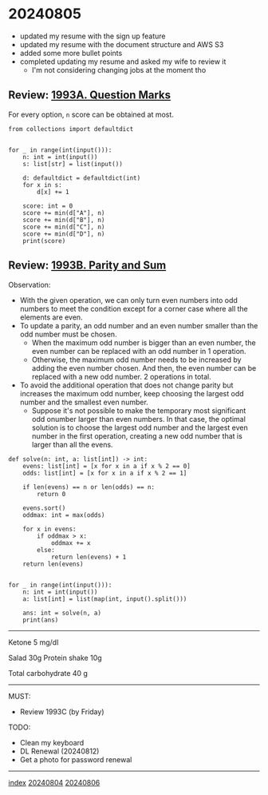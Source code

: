 <head><meta name="viewport" content="width=device-width, initial-scale=1.0, user-scalable=yes" /><meta charset="UTF-8"></head>

# 20240805

- updated my resume with the sign up feature
- updated my resume with the document structure and AWS S3
- added some more bullet points
- completed updating my resume and asked my wife to review it
	- I\'m not considering changing jobs at the moment tho

## Review: [1993A. Question Marks](https://codeforces.com/contest/1993/problem/A)

For every option, `n` score can be obtained at most.

```
from collections import defaultdict


for _ in range(int(input())):
    n: int = int(input())
    s: list[str] = list(input())

    d: defaultdict = defaultdict(int)
    for x in s:
        d[x] += 1

    score: int = 0
    score += min(d["A"], n)
    score += min(d["B"], n)
    score += min(d["C"], n)
    score += min(d["D"], n)
    print(score)
```

## Review: [1993B. Parity and Sum](https://codeforces.com/contest/1993/problem/B)

Observation:

- With the given operation, we can only turn even numbers into odd numbers to meet the condition except for a corner case where all the elements are even.
- To update a parity, an odd number and an even number smaller than the odd number must be chosen.
	- When the maximum odd number is bigger than an even number, the even number can be replaced with an odd number in 1 operation.
	- Otherwise, the maximum odd number needs to be increased by adding the even number chosen. And then, the even number can be replaced with a new odd number. 2 operations in total.
- To avoid the additional operation that does not change parity but increases the maximum odd number, keep choosing the largest odd number and the smallest even number.
	- Suppose it\'s not possible to make the temporary most significant odd onumber larger than even numbers. In that case, the optimal solution is to choose the largest odd number and the largest even number in the first operation, creating a new odd number that is larger than all the evens.

```
def solve(n: int, a: list[int]) -> int:
    evens: list[int] = [x for x in a if x % 2 == 0]
    odds: list[int] = [x for x in a if x % 2 == 1]

    if len(evens) == n or len(odds) == n:
        return 0

    evens.sort()
    oddmax: int = max(odds)

    for x in evens:
        if oddmax > x:
            oddmax += x
        else:
            return len(evens) + 1
    return len(evens)


for _ in range(int(input())):
    n: int = int(input())
    a: list[int] = list(map(int, input().split()))

    ans: int = solve(n, a)
    print(ans)
```

---

Ketone 5 mg/dl

Salad 30g
Protein shake 10g

Total carbohydrate 40 g

---

MUST:

- Review 1993C (by Friday)

TODO:

- Clean my keyboard
- DL Renewal (20240812)
- Get a photo for password renewal

---

[index](../../index.html)
[20240804](20240804.html)
[20240806](20240806.html)

